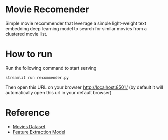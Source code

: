 # Movie Recomender

Simple movie recommender that leverage a simple light-weight text embedding deep learning model to search for similar movies from a clustered movie list.

# How to run

Run the following command to start serving

```sh
streamlit run recommender.py
```

Then open this URL on your browser [http://localhost:8501/](http://localhost:8501/) (by default it will automatically open this url in your default browser)

# Reference

- [Movies Dataset](https://www.kaggle.com/datasets/rounakbanik/the-movies-dataset?select=movies_metadata.csv)
- [Feature Extraction Model](https://huggingface.co/Supabase/gte-small)
